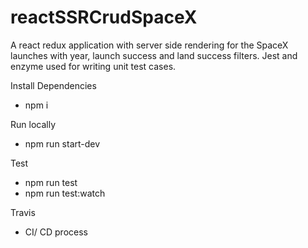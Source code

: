 # reactSSRCrudSpaceX
A react redux application with server side rendering for the SpaceX launches with year, launch success and land success filters. 
Jest and enzyme used for writing unit test cases.

Install Dependencies
 - npm i
 
 Run locally
 - npm run start-dev
 
 Test
 - npm run test
 - npm run test:watch
 
 Travis
 - CI/ CD process
